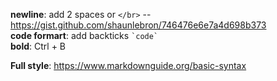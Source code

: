 **newline**: add 2 spaces or `</br>` --  https://gist.github.com/shaunlebron/746476e6e7a4d698b373  
**code formart**: add backticks `` `code` ``  
**bold**: Ctrl + B  

**Full style**: https://www.markdownguide.org/basic-syntax
